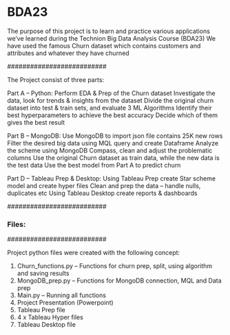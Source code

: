 # BDA23

The purpose of this project is to learn and practice various applications we’ve learned during the Technion Big Data Analysis Course (BDA23)
We have used the famous Churn dataset which contains customers and attributes and whatever they have churned

##########################

The Project consist of three parts:

Part A – Python:
Perform EDA & Prep of the Churn dataset
Investigate the data, look for trends & insights from the dataset
Divide the original churn dataset into test & train sets, and evaluate 3 ML Algorithms
Identify their best hyperparameters to achieve the best accuracy
Decide which of them gives the best result

Part B – MongoDB:
Use MongoDB to import json file contains 25K new rows
Filter the desired big data using MQL query and create Dataframe
Analyze the scheme using MongoDB Compass, clean and adjust the problematic columns
Use the original Churn dataset as train data, while the new data is the test data
Use the best model from Part A to predict churn 

Part D – Tableau Prep & Desktop:
Using Tableau Prep create Star scheme model and create hyper files
Clean and prep the data – handle nulls, duplicates etc
Using Tableau Desktop create reports & dashboards 




##########################
###       Files:       ###
##########################

Project python files were created with the following concept:

1) Churn_functions.py – Functions for churn prep, split, using algorithm and saving results 
2) MongoDB_prep.py – Functions for MongoDB connection, MQL and Data prep
3) Main.py – Running all functions
4) Project Presentation (Powerpoint)
5) Tableau Prep file
6) 4 x Tableau Hyper files
7) Tableau Desktop file
   


